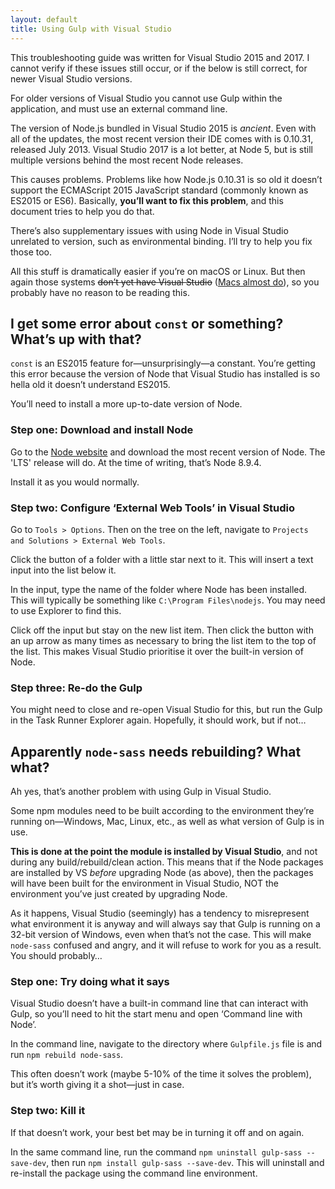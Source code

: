 ```yaml
---
layout: default
title: Using Gulp with Visual Studio
---
```


<aside class="aside aside--correction">
This troubleshooting guide was written for Visual Studio 2015 and 2017. I cannot verify if these issues still occur, or if the below is still correct, for newer Visual Studio versions.

For older versions of Visual Studio you cannot use Gulp within the application, and must use an external command line.
</aside>

The version of Node.js bundled in Visual Studio 2015 is *ancient*. Even with all of the updates, the most recent version their IDE comes with is 0.10.31, released July 2013. Visual Studio 2017 is a lot better, at Node 5, but is still multiple versions behind the most recent Node releases.

This causes problems. Problems like how Node.js 0.10.31 is so old it doesn’t support the ECMAScript 2015 JavaScript standard (commonly known as ES2015 or ES6). Basically, **you’ll want to fix this problem**, and this document tries to help you do that.

There’s also supplementary issues with using Node in Visual Studio unrelated to version, such as environmental binding. I’ll try to help you fix those too.

All this stuff is dramatically easier if you’re on macOS or Linux. But then again those systems <del>don’t yet have Visual Studio</del> ([Macs almost do](https://www.visualstudio.com/vs/visual-studio-mac/)), so you probably have no reason to be reading this. 

## I get some error about `const` or something? What’s up with that?

`const` is an ES2015 feature for—unsurprisingly—a constant. You’re getting this error because the version of Node that Visual Studio has installed is so hella old it doesn’t understand ES2015. 

You’ll need to install a more up-to-date version of Node.

### Step one: Download and install Node

Go to the [Node website](https://nodejs.org/) and download the most recent version of Node. The 'LTS' release will do. At the time of writing, that’s Node 8.9.4.

Install it as you would normally. 

### Step two: Configure ‘External Web Tools’ in Visual Studio

Go to `Tools > Options`. Then on the tree on the left, navigate to `Projects and Solutions > External Web Tools`.

Click the button of a folder with a little star next to it. This will insert a text input into the list below it.

In the input, type the name of the folder where Node has been installed. This will typically be something like `C:\Program Files\nodejs`. You may need to use Explorer to find this. 

Click off the input but stay on the new list item. Then click the button with an up arrow as many times as necessary to bring the list item to the top of the list. This makes Visual Studio prioritise it over the built-in version of Node. 

### Step three: Re-do the Gulp

You might need to close and re-open Visual Studio for this, but run the Gulp in the Task Runner Explorer again. Hopefully, it should work, but if not…

## Apparently `node-sass` needs rebuilding? What what?

Ah yes, that’s another problem with using Gulp in Visual Studio. 

Some npm modules need to be built according to the environment they’re running on—Windows, Mac, Linux, etc., as well as what version of Gulp is in use. 

&zwnj;**This is done at the point the module is installed by Visual Studio**, and not during any build/rebuild/clean action. This means that if the Node packages are installed by VS *before* upgrading Node (as above), then the packages will have been built for the environment in Visual Studio, NOT the environment you’ve just created by upgrading Node. 

As it happens, Visual Studio (seemingly) has a tendency to misrepresent what environment it is anyway and will always say that Gulp is running on a 32-bit version of Windows, even when that’s not the case. This will make `node-sass` confused and angry, and it will refuse to work for you as a result. You should probably…

### Step one: Try doing what it says

Visual Studio doesn’t have a built-in command line that can interact with Gulp, so you’ll need to hit the start menu and open ‘Command line with Node’.

In the command line, navigate to the directory where `Gulpfile.js` file is and run `npm rebuild node-sass`. 

This often doesn’t work (maybe 5-10% of the time it solves the problem), but it’s worth giving it a shot—just in case.

### Step two: Kill it

If that doesn’t work, your best bet may be in turning it off and on again.

In the same command line, run the command `npm uninstall gulp-sass --save-dev`, then run `npm install gulp-sass --save-dev`. This will uninstall and re-install the package using the command line environment. 